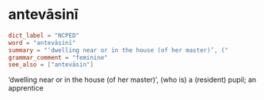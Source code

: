 # antevāsinī

``` toml
dict_label = "NCPED"
word = "antevāsinī"
summary = "‘dwelling near or in the house (of her master)’, ("
grammar_comment = "feminine"
see_also = ["antevāsin"]
```

‘dwelling near or in the house (of her master)’, (who is) a (resident) pupil; an apprentice

